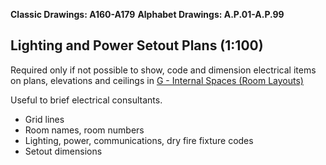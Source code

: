 **Classic Drawings: A160-A179**
**Alphabet Drawings: A.P.01-A.P.99**
## Lighting and Power Setout Plans (1:100)

Required only if not possible to show, code and dimension electrical items on plans, elevations and ceilings in [G - Internal Spaces (Room Layouts)](content/notes/1_Documentation%20Codex/1b_Alphabet/G%20-%20Internal%20Spaces%20(Room%20Layouts).md)

Useful to brief electrical consultants.

- Grid lines
- Room names, room numbers
- Lighting, power, communications, dry fire fixture codes
- Setout dimensions

